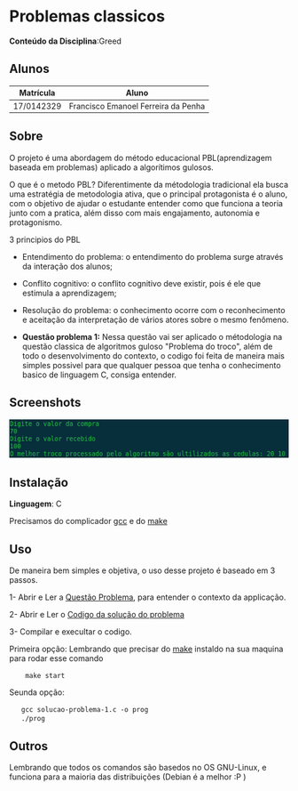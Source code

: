 # Problemas classicos

**Conteúdo da Disciplina**:Greed<br>

## Alunos
|Matrícula | Aluno |
| -- | -- |
| 17/0142329  | Francisco Emanoel Ferreira da Penha |


## Sobre 
O projeto é uma abordagem do método educacional PBL(aprendizagem baseada em problemas) aplicado a algorítimos gulosos.

O que é o metodo PBL? Diferentimente da métodologia tradicional ela busca uma  estratégia de metodologia ativa, que o principal protagonista é o aluno, com o objetivo de ajudar o estudante entender como que funciona a teoria junto com a pratica, além disso com mais engajamento, autonomia e protagonismo.

3 principios do PBL

* Entendimento do problema: o entendimento do problema surge através da interação dos alunos;
* Conflito cognitivo: o conflito cognitivo deve existir, pois é ele que estimula a aprendizagem;
* Resolução do problema: o conhecimento ocorre com o reconhecimento e aceitação da interpretação de vários atores sobre o mesmo fenômeno.

* **Questão problema 1:** Nessa questão vai ser aplicado o métodologia na questão classica de algoritmos guloso "Problema do troco", além de todo o desenvolvimento do contexto, o codigo foi feita de maneira mais simples possivel para que qualquer pessoa que tenha o conhecimento basico de linguagem C, consiga entender.

## Screenshots

![](/images/4.png)

## Instalação 
**Linguagem**: C<br>
<!-- **Framework**: (caso exista)<br> -->
Precisamos do complicador [gcc](https://linuxize.com/post/how-to-install-gcc-compiler-on-ubuntu-18-04/) e do [make](https://zoomadmin.com/HowToInstall/UbuntuPackage/make)

## Uso 
De maneira bem simples e objetiva, o uso desse projeto é baseado em 3 passos.

1- Abrir e Ler a [Questão Problema](./questao-problema-1.md), para entender o contexto da applicação.


2- Abrir e Ler o [Codigo da solução do problema](./solucao-problema-1.c)



3- Compilar e execultar o codigo.

   Primeira opção: Lembrando que precisar do [make](https://zoomadmin.com/HowToInstall/UbuntuPackage/make) instaldo na sua maquina para rodar esse comando


        make start


  Seunda opção:

       gcc solucao-problema-1.c -o prog
       ./prog

## Outros 
Lembrando que todos os comandos são basedos no OS GNU-Linux, e funciona para a maioria das distribuições (Debian é a melhor :P )





